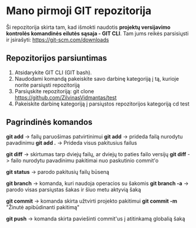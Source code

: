 # Mano pirmoji GIT repozitorija

Ši repozitorija skirta tam, kad išmokti naudotis **projektų versijavimo kontrolės komandinės eilutės sąsaja - GIT CLI**. Tam jums reikės parsisiųsti ir įsirašyti:
https://git-scm.com/downloads

## Repozitorijos parsiuntimas

1. Atsidarykite GIT CLI (GIT bash).
2. Naudodami komandą **<cd>** pakeiskite savo darbinę kategoriją į tą, kurioje norite parsiųsti repozitoriją
3. Parsiųskite repozitoriją:
   git clone https://github.com/ZilvinasVidmantas/test
4. Pakeiskite darbinę kategoriją į parsiųstos repozitorijos kategoriją
   cd test

## Pagrindinės komandos

**git add** -> failų paruošimas patvirtinimui
**git add** <failo-pavadinimas> -> prideda failą nurodytu pavadinimu
**git add .** -> Prideda visus pakitusius failus

**git diff** -> skirtumas tarp dviejų failų, ar dviejų to paties failo versijų
**git diff** <failo-pavadinimas> -> failo nurodytu pavadinimu pakitimai nuo paskutinio commit'o

**git status** -> parodo pakitusių failų būseną

**git branch** -> komanda, kuri naudoja operacios su šakomis
**git branch -a** -> parodo visas parsiųstas šakas ir šiuo metu aktyvią šaką

**git commit** -> komanda skirta užtvirti projekto pakitimui
**git commit -m** "Žinutė apibūdinanti pakitimą"

**git push** -> komanda skirta paviešinti commit'us į atitinkamą globalią šaką
